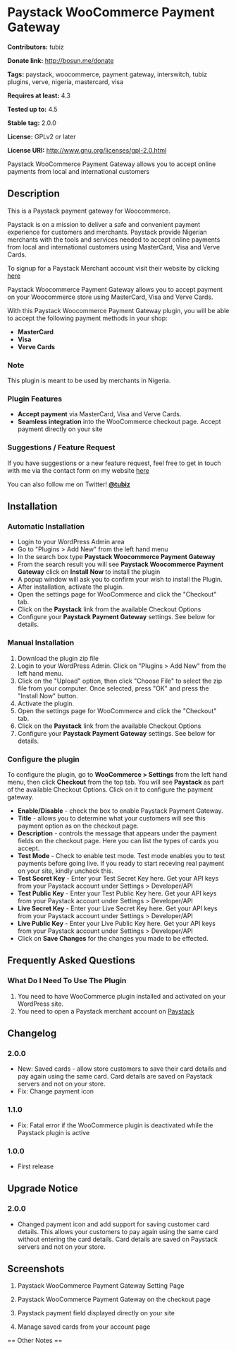 # Paystack WooCommerce Payment Gateway #
**Contributors:** tubiz

**Donate link:** http://bosun.me/donate

**Tags:** paystack, woocommerce, payment gateway, interswitch, tubiz plugins, verve, nigeria, mastercard, visa

**Requires at least:** 4.3

**Tested up to:** 4.5

**Stable tag:** 2.0.0

**License:** GPLv2 or later

**License URI:** http://www.gnu.org/licenses/gpl-2.0.html


Paystack WooCommerce Payment Gateway allows you to accept online payments from local and international customers



## Description ##

This is a Paystack payment gateway for Woocommerce.

Paystack is on a mission to deliver a safe and convenient payment experience for customers and merchants. Paystack provide Nigerian merchants with the tools and services needed to accept online payments from local and international customers using MasterCard, Visa and Verve Cards.

To signup for a Paystack Merchant account visit their website by clicking [here](https://paystack.com)

Paystack Woocommerce Payment Gateway allows you to accept payment on your Woocommerce store using MasterCard, Visa and Verve Cards.

With this Paystack Woocommerce Payment Gateway plugin, you will be able to accept the following payment methods in your shop:

* __MasterCard__
* __Visa__
* __Verve Cards__

### Note ###

This plugin is meant to be used by merchants in Nigeria.

### Plugin Features ###

*   __Accept payment__ via MasterCard, Visa and Verve Cards.
* 	__Seamless integration__ into the WooCommerce checkout page. Accept payment directly on your site



### Suggestions / Feature Request ###

If you have suggestions or a new feature request, feel free to get in touch with me via the contact form on my website [here](http://bosun.me/get-in-touch/)

You can also follow me on Twitter! **[@tubiz](http://twitter.com/tubiz)**


## Installation ##

### Automatic Installation ###
* 	Login to your WordPress Admin area
* 	Go to "Plugins > Add New" from the left hand menu
* 	In the search box type __Paystack Woocommerce Payment Gateway__
*	From the search result you will see __Paystack Woocommerce Payment Gateway__ click on __Install Now__ to install the plugin
*	A popup window will ask you to confirm your wish to install the Plugin.
*	After installation, activate the plugin.
* 	Open the settings page for WooCommerce and click the "Checkout" tab.
* 	Click on the __Paystack__ link from the available Checkout Options
*	Configure your __Paystack Payment Gateway__ settings. See below for details.

### Manual Installation ###
1. 	Download the plugin zip file
2. 	Login to your WordPress Admin. Click on "Plugins > Add New" from the left hand menu.
3.  Click on the "Upload" option, then click "Choose File" to select the zip file from your computer. Once selected, press "OK" and press the "Install Now" button.
4.  Activate the plugin.
5. 	Open the settings page for WooCommerce and click the "Checkout" tab.
6. 	Click on the __Paystack__ link from the available Checkout Options
7.	Configure your __Paystack Payment Gateway__ settings. See below for details.



### Configure the plugin ###
To configure the plugin, go to __WooCommerce > Settings__ from the left hand menu, then click __Checkout__ from the top tab. You will see __Paystack__ as part of the available Checkout Options. Click on it to configure the payment gateway.

* __Enable/Disable__ - check the box to enable Paystack Payment Gateway.
* __Title__ - allows you to determine what your customers will see this payment option as on the checkout page.
* __Description__ - controls the message that appears under the payment fields on the checkout page. Here you can list the types of cards you accept.
* __Test Mode__ - Check to enable test mode. Test mode enables you to test payments before going live. If you ready to start receving real payment on your site, kindly uncheck this.
* __Test Secret Key__ - Enter your Test Secret Key here. Get your API keys from your Paystack account under Settings > Developer/API
* __Test Public Key__ - Enter your Test Public Key here. Get your API keys from your Paystack account under Settings > Developer/API
* __Live Secret Key__ - Enter your Live Secret Key here. Get your API keys from your Paystack account under Settings > Developer/API
* __Live Public Key__ - Enter your Live Public Key here. Get your API keys from your Paystack account under Settings > Developer/API
* Click on __Save Changes__ for the changes you made to be effected.





## Frequently Asked Questions ##

### What Do I Need To Use The Plugin ###

1.	You need to have WooCommerce plugin installed and activated on your WordPress site.
2.	You need to open a Paystack merchant account on [Paystack](https://paystack.com)




## Changelog ##

### 2.0.0 ###
* 	New: Saved cards - allow store customers to save their card details and pay again using the same card. Card details are saved on Paystack servers and not on your store.
*	Fix: Change payment icon

### 1.1.0 ###
*   Fix: Fatal error if the WooCommerce plugin is deactivated while the Paystack plugin is active

### 1.0.0 ###
*   First release





## Upgrade Notice ##

### 2.0.0 ###
*   Changed payment icon and add support for saving customer card details. This allows your customers to pay again using the same card without entering the card details. Card details are saved on Paystack servers and not on your store.







## Screenshots ##

1. Paystack WooCommerce Payment Gateway Setting Page

2. Paystack WooCommerce Payment Gateway on the checkout page

3. Paystack payment field displayed directly on your site

4. Manage saved cards from your account page



== Other Notes ==